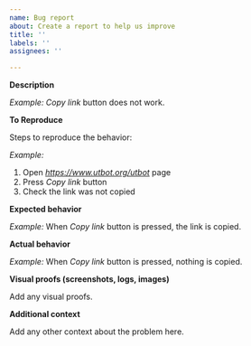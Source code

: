 ```yaml
---
name: Bug report
about: Create a report to help us improve
title: ''
labels: ''
assignees: ''

---
```


**Description**

_Example:_ _Copy link_ button does not work.

**To Reproduce**

Steps to reproduce the behavior:

_Example:_

1. Open _https://www.utbot.org/utbot_ page
2. Press _Copy link_ button
3. Check the link was not copied

**Expected behavior**

_Example:_ When _Copy link_ button is pressed, the link is copied.

**Actual behavior**

_Example:_  When _Copy link_ button is pressed, nothing is copied.

**Visual proofs (screenshots, logs, images)**

Add any visual proofs.

**Additional context**

Add any other context about the problem here.
